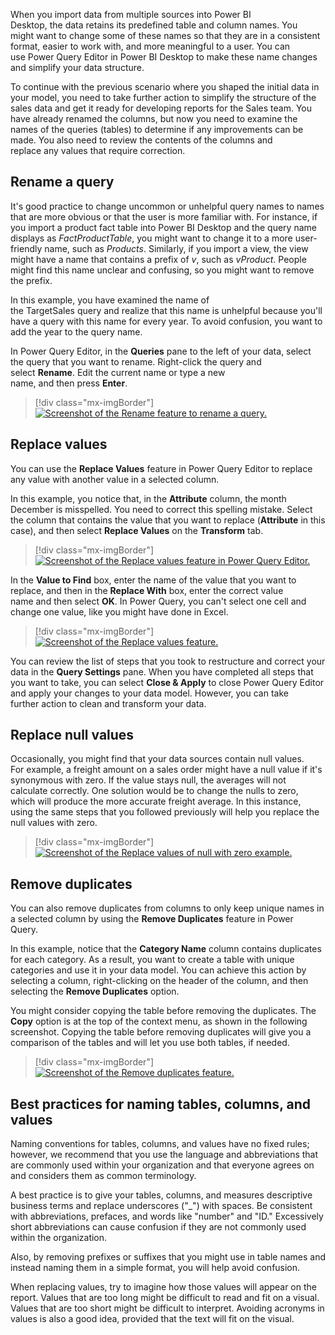 When you import data from multiple sources into Power BI
Desktop, the data retains its predefined table and column names. You might want to change some of these names so that they are in a consistent format, easier to work with, and more meaningful to a user. You can use Power Query Editor in Power BI Desktop to make these name changes and simplify your data structure. 

To continue with the previous scenario where you shaped the
initial data in your model, you need to take further action to simplify
the structure of the sales data and get it ready for developing reports
for the Sales team. You have already renamed the columns, but now you
need to examine the names of the queries (tables) to determine if any
improvements can be made. You also need to review the contents of the
columns and replace any values that require correction. 

## Rename a query 

It's good practice to change uncommon or unhelpful query names to names
that are more obvious or that the user is more familiar
with. For instance, if you import a product fact table into Power BI
Desktop and the query name displays as *FactProductTable*, you might
want to change it to a more user-friendly name, such as *Products*.
Similarly, if you import a view, the view might have a name that
contains a prefix of *v*, such as *vProduct*. People might find this
name unclear and confusing, so you might want to remove the prefix. 

In this example, you have examined the name of
the TargetSales query and realize that this name is unhelpful because
you'll have a query with this name for every year. To avoid confusion,
you want to add the year to the query name. 

In Power Query Editor, in the **Queries** pane to the left of your data,
select the query that you want to rename. Right-click the query and
select **Rename**. Edit the current name or type a new
name, and then press **Enter**.

> [!div class="mx-imgBorder"]
> [![Screenshot of the Rename feature to rename a query.](../media/03-rename-query-ssm.png)](../media/03-rename-query-ssm.png#lightbox)

## Replace values

You can use the **Replace Values** feature in Power Query Editor to
replace any value with another value in a selected column. 

In this example, you notice that, in the **Attribute** column, the month
December is misspelled. You need to correct this spelling
mistake. Select the column that contains the value that you want to
replace (**Attribute** in this case), and then select **Replace
Values** on the **Transform** tab. 

> [!div class="mx-imgBorder"]
> [![Screenshot of the Replace values feature in Power Query Editor.](../media/03-replace-value-ssm.png)](../media/03-replace-value-ssm.png#lightbox)

In the **Value to Find** box, enter the name of the value that you want
to replace, and then in the **Replace With** box, enter the correct
value name and then select **OK**. In Power Query, you can't select one
cell and change one value, like you might have done in Excel.

> [!div class="mx-imgBorder"]
> [![Screenshot of the Replace values feature.](../media/03-value-find-ssm.png)](../media/03-value-find-ssm.png#lightbox)

You can review the list of steps that you took to restructure and
correct your data in the **Query Settings** pane. When you have
completed all steps that you want to take, you can select **Close &
Apply** to close Power Query Editor and apply your changes to your data
model. However, you can take further action to clean and transform your
data.

## Replace null values

Occasionally, you might find that your data sources contain null values. For example, a freight amount on a sales order might have a null value if it's synonymous with zero. If the value stays null, the averages will not calculate correctly. One solution would be to change the nulls to zero, which will produce the more accurate freight average. In this instance, using the same steps that you followed previously will help you replace the null values with zero. 

> [!div class="mx-imgBorder"]
> [![Screenshot of the Replace values of null with zero example.](../media/03-replace-null-zero-ss.png)](../media/03-replace-null-zero-ss.png#lightbox)

## Remove duplicates 

You can also remove duplicates from columns to only keep unique names in
a selected column by using the **Remove Duplicates** feature in Power
Query. 

In this example, notice that the **Category Name** column contains
duplicates for each category. As a result, you want to create a table
with unique categories and use it in your data model. You can achieve
this action by selecting a column, right-clicking on the header of the
column, and then selecting the **Remove Duplicates** option. 

You might consider copying the table before removing the duplicates. The
**Copy** option is at the top of the context menu, as shown in the
following screenshot. Copying the table before removing duplicates will
give you a comparison of the tables and will let you use both tables, if
needed.

> [!div class="mx-imgBorder"]
> [![Screenshot of the Remove duplicates feature.](../media/03-remove-duplicates-ssm.png)](../media/03-remove-duplicates-ssm.png#lightbox)

## Best practices for naming tables, columns, and values

Naming conventions for tables, columns, and values have no fixed rules;
however, we recommend that you use the language and abbreviations that
are commonly used within your organization and that everyone agrees on
and considers them as common terminology. 

A best practice is to give your tables, columns, and measures
descriptive business terms and replace underscores ("_") with spaces.
Be consistent with abbreviations, prefaces, and words like "number" and
"ID." Excessively short abbreviations can cause confusion if they are
not commonly used within the organization. 

Also, by removing prefixes or suffixes that you might use in table names
and instead naming them in a simple format, you will help avoid
confusion.

When replacing values, try to imagine how those values will appear on
the report. Values that are too long might be difficult to read and fit
on a visual. Values that are too short might be difficult to interpret.
Avoiding acronyms in values is also a good idea, provided that the text
will fit on the visual.
